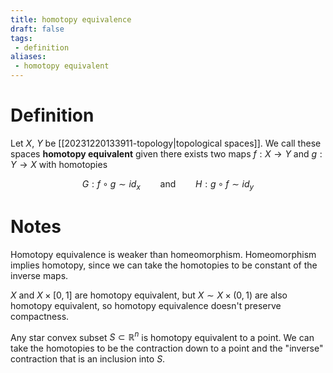 ```yaml
---
title: homotopy equivalence
draft: false
tags:
 - definition
aliases:
 - homotopy equivalent
---
```

# Definition
Let $X$, $Y$ be [[20231220133911-topology|topological spaces]].
We call these spaces **homotopy equivalent** given there exists two maps $f:X \to Y$ and $g: Y \to X$ with homotopies

$$ G:f \circ g \sim id_x \qquad \text{and} \qquad H:g \circ f \sim id_y$$

# Notes
Homotopy equivalence is weaker than homeomorphism. 
Homeomorphism implies homotopy, since we can take the homotopies to be constant of the inverse maps. 

$X$ and $X \times [0,1]$ are homotopy equivalent, but $X \sim X \times(0,1)$ are also homotopy equivalent, so homotopy equivalence doesn't preserve compactness. 

Any star convex subset $S \subset \mathbb{R}^n$ is homotopy equivalent to a point. 
We can take the homotopies to be the contraction down to a point and the "inverse" contraction that is an inclusion into $S$. 